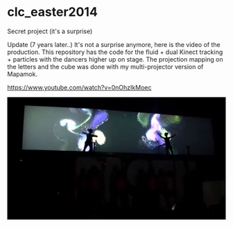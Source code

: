 clc_easter2014
==============

Secret project (it's a surprise)

Update (7 years later..) It's not a surprise anymore, here is the video of the production. This repository has the code for the fluid + dual Kinect tracking + particles with the dancers higher up on stage.
The projection mapping on the letters and the cube was done with my multi-projector version of Mapamok. 

https://www.youtube.com/watch?v=0nOhzIkMoec

![Photo from the performance](https://github.com/lexvandersluijs/clc/blob/9ff10199e597a7e011eb1a9802369307843770b4/Easter2014-fluid-particles-dancers.jpg)

